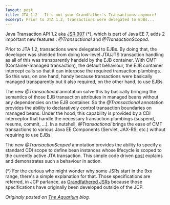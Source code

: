 ```yaml
---
layout: post
title: JTA 1.2 - It's not your Grandfather's Transactions anymore!
excerpt: Prior to JTA 1.2, transactions were delegated to EJBs...
---
```


Java Transaction API 1.2 aka [JSR 907](https://www.jcp.org/en/jsr/detail?id=907) (\*), which is part of Java EE 7, adds 2 important new features : *@Transactional* and *@TransactionScoped*.

Prior to JTA 1.2, transactions were delegated to EJBs. By doing that, the developer was shielded from doing low-level JTA/JTS transaction handling as all of this was transparently handeld by the EJB container. With CMT (Container-managed transaction), the default behaviour, the EJB container intercept calls so that it can interpose the required transaction plumbings. So this was, on one hand, handy because transactions were basically managed transparently but it also required, on the other hand, to use EJBs.

The new *@Transactional* annotation solve this by basically bringing the semantics of those EJB transaction attributes in managed beans without any dependencies on the EJB container. So the *@Transactional* annotation provides the ability to declaratively control transaction boundaries on managed beans. Under the hood, this capability is provided by a CDI interceptor that handle the necessary transaction plumbings (suspend, resume, commit, ...). In a nutshell, *@Transactional* brings the ease of CMT transactions to various Java EE Components (Servlet, JAX-RS, etc.) without requiring to use EJBs. 

The new *@TransactionScoped* annotation provides the ability to specify a standard CDI scope to define bean instances whose lifecycle is scoped to the currently active JTA transaction. This simple code driven [post](http://www.byteslounge.com/tutorials/java-ee-cdi-transactionscoped-example) explains and demonstrates such a behaviour in action.

(*) For the curious who might wonder why some JSRs start in the 9xx range, there's a simple explanation for that. Those specifications are referred, in JCP parlance, as [Grandfathered JSRs](https://www.jcp.org/en/resources/guide-maintenance) because those specifications have originally been developed outside of the JCP.


*Originaly posted on [The Aquarium](https://blogs.oracle.com/theaquarium/jta-12-its-not-your-grandfathers-transactions-anymore) blog.*
